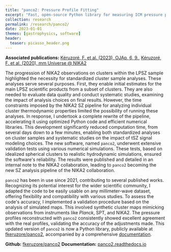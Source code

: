 ```yaml
---
title: "panco2: Pressure Profile Fitting"
excerpt: "Fast, open-source Python library for measuring ICM pressure profiles from tSZ maps"
collection: research
permalink: /research/panco2/
date: 2023-01-01
themes: [gastrophysics, software]
header:
  teaser: picasso_header.png
---
```


**Associated publications:** [Kéruzoré, F. et al. (2023), OJAp, 6, 9.](https://ui.adsabs.harvard.edu/abs/2023OJAp....6E...9K/abstract), [Kéruzoré, F. et al. (2020), mm Universe @ NIKA2](https://ui.adsabs.harvard.edu/abs/2022EPJWC.25700024K/abstract)

The progression of NIKA2 observations on clusters within the LPSZ sample highlighted the necessity for standardized cluster sample analyses.
These analyses serve several purposes.
First, they enable initial estimates for the main LPSZ scientific products from a subset of clusters.
They are also needed to evaluate data quality and conduct systematic studies, examining the impact of analysis choices on final results.
However, the time constraints imposed by the NIKA2 SZ pipeline for analyzing individual cluster thermodynamic properties limited the possibility of running these analyses.
In response, I undertook a complete rewrite of the pipeline, accelerating it using optimized Python code and efficient numerical libraries.
This development significantly reduced computation time, from several days down to a few minutes, enabling both standardized analyses on cluster samples and systematic studies on the impact of tSZ signal modeling choices.
The new software, named `panco2`, underwent extensive validation tests using various numerical simulations.
These tests, based on idealized spherical clusters to realistic hydrodynamic simulations, ensured the software's reliability.
The results were published and detailed in an internal note to the NIKA2 collaboration, leading to `panco2` becoming the new SZ analysis pipeline of the NIKA2 collaboration.

`panco2` has been in use since 2021, contributing to several published works.
Recognizing its potential interest for the wider scientific community, I adapted the code to be easily usable on any millimeter-wave dataset, offering flexibility and compatibility with various studies.
To assess the code's accuracy, I implemented a validation procedure based on the analysis of simulated maps.
This involved synthetic cluster maps mimicking observations from instruments like *Planck*, SPT, and NIKA2.
The pressure profiles reconstructed with `panco2` consistently showed excellent agreement with the real profiles, validating the accuracy of the adjustments made.
This updated version of `panco2` is now a Python library, publicly available at [fkeruzore/panco2](https://github.com/fkeruzore/panco2), accompanied by a comprehensive [documentation](https://panco2.readthedocs.io/en/latest/).

**Github:** [fkeruzore/panco2](https://github.com/fkeruzore/panco2)
**Documentation:** [panco2.readthedocs.io](https://panco2.readthedocs.io)
